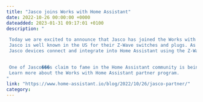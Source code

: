 ```yaml
---
title: "Jasco joins Works with Home Assistant"
date: 2022-10-26 00:00:00 +0000
dateadded: 2023-01-31 09:17:01 +0100
description: "
  
 Today we are excited to announce that Jasco has joined the Works with Home Assistant program as a Z-Wave partner. 
 Jasco is well known in the US for their Z-Wave switches and plugs. As a partner, Jasco and Nabu Casa will be working together to ensure the best experience for connecting Jasco Z-Wave devices to Home Assistant. 
 Jasco devices connect and integrate into Home Assistant using the Z-Wave integration (Z-Wave stick required). This means that connected Jasco devices work completely local and updates coming from the device are instantaneously reflected in Home Assistant. This allows for the best user experience when building your smart home. 

  
 One of Jasco���s claim to fame in the Home Assistant community is being the first company to provide firmware files (for 77 devices!) to the Z-Wave JS firmware update server. This service is used by Home Assistant to keep your devices secure. It is used to automatically detect if any of your Z-Wave devices have an updated firmware available and offer users to upgrade it. 
 Learn more about the Works with Home Assistant partner program. 
"
link: "https://www.home-assistant.io/blog/2022/10/26/jasco-partner/"
category:
---
```

